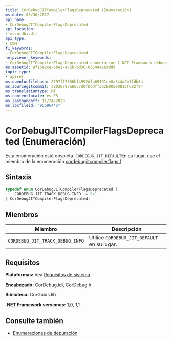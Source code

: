 ```yaml
---
title: CorDebugJITCompilerFlagsDeprecated (Enumeración)
ms.date: 03/30/2017
api_name:
- CorDebugJITCompilerFlagsDeprecated
api_location:
- mscordbi.dll
api_type:
- COM
f1_keywords:
- CorDebugJITCompilerFlagsDeprecated
helpviewer_keywords:
- CorDebugJITCompilerFlagsDeprecated enumeration [.NET Framework debugging]
ms.assetid: af15e2ca-6be1-472b-bd36-03644a1e3ddd
topic_type:
- apiref
ms.openlocfilehash: 8797f77388bf4992dfb69191ce8a844a9b7fdb8a
ms.sourcegitcommit: d8020797a6657d0fbbdff362b80300815f682f94
ms.translationtype: MT
ms.contentlocale: es-ES
ms.lasthandoff: 11/24/2020
ms.locfileid: "95696445"
---
```

# <a name="cordebugjitcompilerflagsdeprecated-enumeration"></a>CorDebugJITCompilerFlagsDeprecated (Enumeración)

Esta enumeración está obsoleta. `CORDEBUG_JIT_DEFAULT`En su lugar, use el miembro de la enumeración [cordebugjitcompilerflags (](cordebugjitcompilerflags-enumeration.md) .  
  
## <a name="syntax"></a>Sintaxis  
  
```cpp  
typedef enum CorDebugJITCompilerFlagsDeprecated {  
    CORDEBUG_JIT_TRACK_DEBUG_INFO  = 0x1  
} CorDebugJITCompilerFlagsDeprecated;  
```  
  
## <a name="members"></a>Miembros  
  
|Miembro|Descripción|  
|------------|-----------------|  
|`CORDEBUG_JIT_TRACK_DEBUG_INFO`|Utilice `CORDEBUG_JIT_DEFAULT` en su lugar.|  
  
## <a name="requirements"></a>Requisitos  

 **Plataformas:** Vea [Requisitos de sistema](../../get-started/system-requirements.md).  
  
 **Encabezado:** CorDebug.idl, CorDebug.h  
  
 **Biblioteca:** CorGuids.lib  
  
 **.NET Framework versiones:** 1,0, 1,1  
  
## <a name="see-also"></a>Consulte también

- [Enumeraciones de depuración](debugging-enumerations.md)
